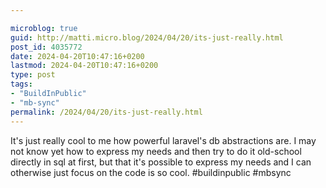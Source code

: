 ```yaml
---

microblog: true
guid: http://matti.micro.blog/2024/04/20/its-just-really.html
post_id: 4035772
date: 2024-04-20T10:47:16+0200
lastmod: 2024-04-20T10:47:16+0200
type: post
tags:
- "BuildInPublic"
- "mb-sync"
permalink: /2024/04/20/its-just-really.html
---
```

It's just really cool to me how powerful laravel's db abstractions are. I may not know yet how to express my needs and then try to do it old-school directly in sql at first, but that it's possible to express my needs and I can otherwise just focus on the code is so cool. #buildinpublic #mbsync
